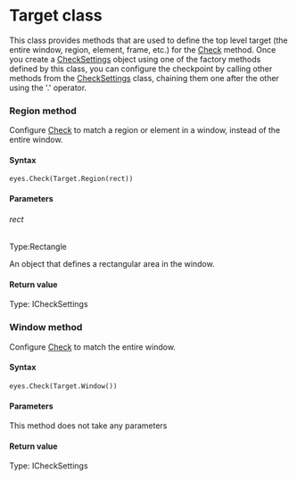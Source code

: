 # Target class
This class provides methods that are used to define the top level target (the entire window, region, element, frame, etc.) for the [Check](./eyes#check-method) method.
Once you create a [CheckSettings](./checksettings) object using one of the factory methods defined by this class, you can configure the checkpoint by calling other methods from the [CheckSettings](./checksettings) class, chaining them one after the other using the '.' operator. 
### Region method
Configure [Check](./eyes#check-method) to match a region or element in a window, instead of the entire window.

#### Syntax 
 ``` 
eyes.Check(Target.Region(rect))
 ``` 

 #### Parameters 
 ###### rect 
  
 Type:Rectangle 
  
 An object that defines a rectangular area in the window. 
  
 #### Return value 
Type: ICheckSettings 
### Window method
Configure [Check](./eyes#check-method) to match the entire window.

#### Syntax 
 ``` 
eyes.Check(Target.Window())
 ``` 

 #### Parameters 
This method does not take any parameters 
 
 #### Return value 
Type: ICheckSettings